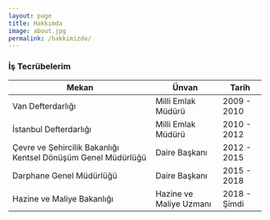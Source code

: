 ```yaml
---
layout: page
title: Hakkımda
image: about.jpg
permalink: /hakkimizda/
---
```


### İş Tecrübelerim

| Mekan                                                         | Ünvan                  | Tarih       |
|---------------------------------------------------------------|------------------------|-------------|
| Van Defterdarlığı                                             | Milli Emlak Müdürü     | 2009 - 2010 |
| İstanbul Defterdarlığı                                        | Milli Emlak Müdürü     | 2010 - 2012 |
| Çevre ve Şehircilik Bakanlığı Kentsel Dönüşüm Genel Müdürlüğü | Daire Başkanı          | 2012 - 2015 |
| Darphane Genel Müdürlüğü                                      | Daire Başkanı          | 2015 - 2018 |
| Hazine ve Maliye Bakanlığı                                    | Hazine ve Maliye Uzmanı| 2018 - Şimdi|
